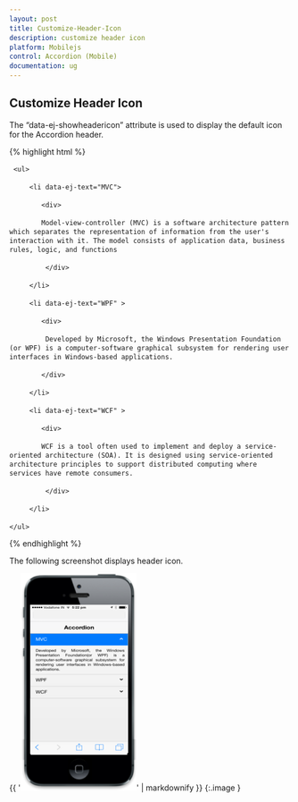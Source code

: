 ```yaml
---
layout: post
title: Customize-Header-Icon
description: customize header icon
platform: Mobilejs
control: Accordion (Mobile)
documentation: ug
---
```


## Customize Header Icon

The “data-ej-showheadericon” attribute is used to display the default icon for the Accordion header. 

{% highlight html %}



<div id="accordion_sample" data-role="ejmaccordion" data-ej-showheadericon="true">

     <ul>

         <li data-ej-text="MVC">

            <div>

            Model-view-controller (MVC) is a software architecture pattern which separates the representation of information from the user's interaction with it. The model consists of application data, business rules, logic, and functions

             </div>

         </li>

         <li data-ej-text="WPF" >

            <div>

             Developed by Microsoft, the Windows Presentation Foundation (or WPF) is a computer-software graphical subsystem for rendering user interfaces in Windows-based applications.

            </div>

         </li>              

         <li data-ej-text="WCF" >

            <div>

            WCF is a tool often used to implement and deploy a service-oriented architecture (SOA). It is designed using service-oriented architecture principles to support distributed computing where services have remote consumers.

             </div>

         </li>  

    </ul>

</div> 





{% endhighlight %}



The following screenshot displays header icon.

{{ '![](Customize-Header-Icon_images/Customize-Header-Icon_img1.png)' | markdownify }}
{:.image }




